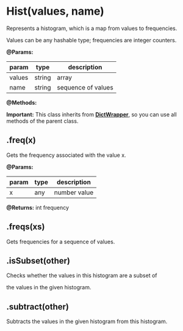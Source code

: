 # Hist(values, name)

Represents a histogram, which is a map from values to frequencies.

Values can be any hashable type; frequencies are integer counters.

**@Params:**

| param  | type                    | description        |
|--------|-------------------------|--------------------|
| values | string | array | object | sequence of values |
| name   | string                  | sequence of values |


**@Methods:**

**Important:** This class inherits from [**DictWrapper**](../DictWrapper), so you can use all methods of the parent class.

## .freq(x)

Gets the frequency associated with the value x.

**@Params:**

| param | type | description  |
|-------|------|--------------|
| x     | any  | number value |


**@Returns:** int frequency

## .freqs(xs)

Gets frequencies for a sequence of values.

## .isSubset(other)

Checks whether the values in this histogram are a subset of

the values in the given histogram.

## .subtract(other)

Subtracts the values in the given histogram from this histogram.

